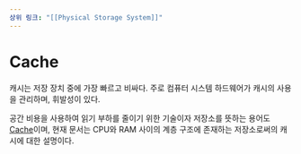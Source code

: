 ```yaml
---
상위 링크: "[[Physical Storage System]]"
---
```

# Cache
캐시는 저장 장치 중에 가장 빠르고 비싸다. 주로 컴퓨터 시스템 하드웨어가 캐시의 사용을 관리하며, 휘발성이 있다.

공간 비용을 사용하여 읽기 부하를 줄이기 위한 기술이자 저장소를 뜻하는 용어도 [Cache](../../../common/Cache/Cache.md)이며, 현재 문서는 CPU와 RAM 사이의 계층 구조에 존재하는 저장소로써의 캐시에 대한 설명이다.